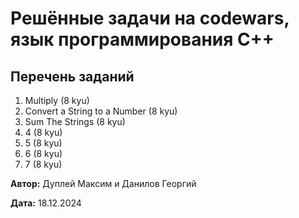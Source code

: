 # Решённые задачи на codewars, язык программирования C++

## Перечень заданий

1. Multiply (8 kyu)
2. Convert a String to a Number (8 kyu)
3. Sum The Strings (8 kyu)
4. 4 (8 kyu)
5. 5 (8 kyu)
6. 6 (8 kyu)
7. 7 (8 kyu)



**Автор:** Дуплей Максим и Данилов Георгий

**Дата:** 18.12.2024
